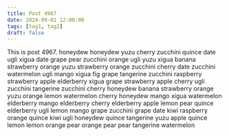 ```yaml
---
title: Post 4967
date: 2024-09-01 12:00:00
tags: [tag1, tag2]
draft: false
---
```

This is post 4967.
honeydew
honeydew
yuzu
cherry
zucchini
quince
date
ugli
xigua
date
grape
pear
zucchini
orange
ugli
yuzu
xigua
banana
strawberry
orange
yuzu
strawberry
orange
zucchini
cherry
date
zucchini
watermelon
ugli
mango
xigua
fig
grape
tangerine
zucchini
raspberry
strawberry
apple
elderberry
xigua
grape
strawberry
apple
cherry
ugli
zucchini
tangerine
zucchini
cherry
honeydew
banana
strawberry
orange
yuzu
orange
lemon
watermelon
cherry
honeydew
mango
xigua
watermelon
elderberry
mango
elderberry
cherry
elderberry
apple
lemon
pear
quince
elderberry
ugli
lemon
mango
grape
zucchini
grape
date
kiwi
raspberry
orange
quince
kiwi
ugli
honeydew
quince
tangerine
yuzu
apple
quince
lemon
lemon
orange
pear
orange
pear
pear
tangerine
watermelon
